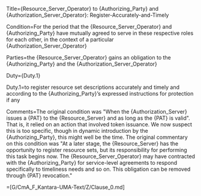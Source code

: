 Title={Resource_Server_Operator} to {Authorizing_Party} and {Authorization_Server_Operator}: Register-Accurately-and-Timely

Condition=For the period that the {Resource_Server_Operator} and {Authorizing_Party} have mutually agreed to serve in these respective roles for each other, in the context of a particular {Authorization_Server_Operator}

Parties=the {Resource_Server_Operator} gains an obligation to the {Authorizing_Party} and the {Authorization_Server_Operator}

Duty={Duty.1}

Duty.1=to register resource set descriptions accurately and timely and according to the {Authorizing_Party}’s expressed instructions for protection if any

Comments=The original condition was "When the {Authorization_Server} issues a {PAT} to the {Resource_Server} and as long as the {PAT} is valid". That is, it relied on an action that involved token issuance. We now suspect this is too specific, though in dynamic introduction by the {Authorizing_Party}, this might well be the time. The original commentary on this condition was "At a later stage, the {Resource_Server} has the opportunity to register resource sets, but its responsibility for performing this task begins now. The {Resource_Server_Operator} may have contracted with the {Authorizing_Party} for service-level agreements to respond specifically to timeliness needs and so on. This obligation can be removed through {PAT} revocation."

=[G/CmA_F_Kantara-UMA-Text/Z/Clause_0.md]
